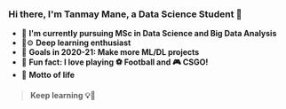 ### Hi there, I'm Tanmay Mane, a Data Science Student 👋

- 📜 **I'm currently pursuing MSc in Data Science and Big Data Analysis**
- 🧠⚙️ **Deep learning enthusiast**
- 🥅 **Goals in 2020-21: Make more ML/DL projects**
- 🌴 **Fun fact: I love playing ⚽ Football and 🎮 CSGO!**
- 🎌 **Motto of life**
> #### **Keep learning 💡📖**
